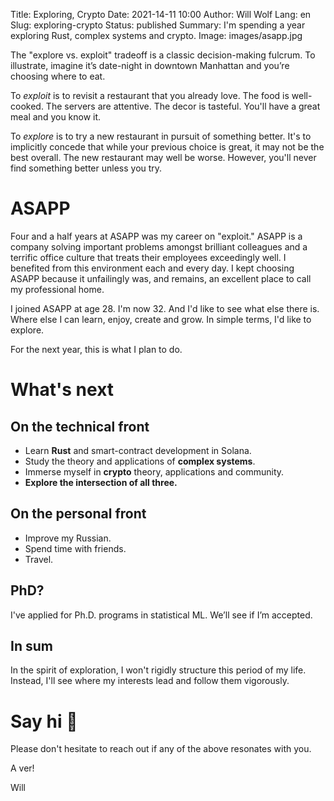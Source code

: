 Title: Exploring, Crypto
Date: 2021-14-11 10:00
Author: Will Wolf
Lang: en
Slug: exploring-crypto
Status: published
Summary: I'm spending a year exploring Rust, complex systems and crypto.
Image: images/asapp.jpg

The "explore vs. exploit" tradeoff is a classic decision-making fulcrum. To illustrate, imagine it’s date-night in downtown Manhattan and you’re choosing where to eat.

To *exploit* is to revisit a restaurant that you already love. The food is well-cooked. The servers are attentive. The decor is tasteful. You'll have a great meal and you know it.

To *explore* is to try a new restaurant in pursuit of something better. It's to implicitly concede that while your previous choice is great, it may not be the best overall. The new restaurant may well be worse. However, you'll never find something better unless you try.

# ASAPP

Four and a half years at ASAPP was my career on "exploit." ASAPP is a company solving important problems amongst brilliant colleagues and a terrific office culture that treats their employees exceedingly well. I benefited from this environment each and every day. I kept choosing ASAPP because it unfailingly was, and remains, an excellent place to call my professional home.

I joined ASAPP at age 28. I'm now 32. And I'd like to see what else there is. Where else I can learn, enjoy, create and grow. In simple terms, I'd like to explore.

For the next year, this is what I plan to do.

# What's next

## On the technical front

- Learn **Rust** and smart-contract development in Solana.
- Study the theory and applications of **complex systems**.
- Immerse myself in **crypto** theory, applications and community.
- **Explore the intersection of all three.**

## On the personal front

- Improve my Russian.
- Spend time with friends.
- Travel.

## PhD?

I've applied for Ph.D. programs in statistical ML. We’ll see if I’m accepted.

## In sum

In the spirit of exploration, I won't rigidly structure this period of my life. Instead, I'll see where my interests lead and follow them vigorously.

# Say hi 👋

Please don't hesitate to reach out if any of the above resonates with you.

A ver!

Will